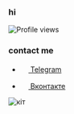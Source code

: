 ### hi

![Profile views](https://gpvc.arturio.dev/kesha1225)

### contact me

- <a href="t.me/kesha1225"><img src="https://upload.wikimedia.org/wikipedia/commons/thumb/8/82/Telegram_logo.svg/768px-Telegram_logo.svg.png" width="16" height="16"> Telegram</a>

- <a href="vk.com/aiohttp"><img src="https://upload.wikimedia.org/wikipedia/commons/thumb/2/21/VK.com-logo.svg/80px-VK.com-logo.svg.png" width="16" height="16"> Вконтакте</a>

![кiт](https://media.giphy.com/media/vFKqnCdLPNOKc/giphy.gif)
